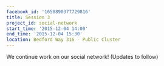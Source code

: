 ```yaml
---
facebook_id: '1658890377729816'
title: Session 3
project_id: social-network
start_time: '2015-12-04 14:00'
end_time: '2015-12-04 15:30'
location: Bedford Way 316 - Public Cluster
---
```


We continue work on our social network! (Updates to follow)
